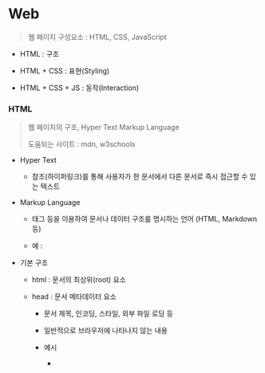 # Web

> 웹 페이지 구성요소 : HTML, CSS, JavaScript

- HTML : 구조

- HTML + CSS : 표현(Styling)

- HTML + CSS + JS : 동작(Interaction)

### HTML

> 웹 페이지의 구조, Hyper Text Markup Language
> 
> 도움되는 사이트 : mdn, w3schools

- Hyper Text
  
  - 참조(하이퍼링크)를 통해 사용자가 한 문서에서 다른 문서로 즉시 접근할 수 있는 텍스트

- Markup Language
  
  - 태그 등을 이용하여 문서나 데이터 구조를 명시하는 언어 (HTML, Markdown 등)
  
  - 예 : <p>

- 기본 구조
  
  - html : 문서의 최상위(root) 요소
  
  - head : 문서 메타데이터 요소
    
    - 문서 제목, 인코딩, 스타일, 외부 파일 로딩 등
    
    - 일반적으로 브라우저에 나타나지 않는 내용
    
    - 예시
      
      - <title> : 브라우저 상단 타이틀
      
      - <link> : 외부 리소스 연결 요소
      
      - <style> : css 직접 작성
      
      - 등
  
  - body : 문서 본문 요소
    
    - 실제 화면 구성과 관련된 내용

- 요소(element)
  
  - HTML의 요소는 태그와 내용으로 구성되어 있다.
    
    - 여는 태그, 내용, 닫는 태그
    
    - 태그는 그 정보의 성격과 의미를 정의
  
  - 중첩이 가능함

- 속성(attribute)
  
  - 각 태그별로 사용할 수 있는 속성이 다르며 속성명과 속성값으로 이루어짐
  
  - 태그의 부가적 정보 설정 가능
  
  - 요소는 속성을 가질 수 있으며 경로나 크기와 같은 추가적 정보 제공
  
  - 보통 이름과 값이 하나의 쌍으로 존재하며 요소의 시작 택에 작성함
  
  - 태그 상관없이 사용 가능한 속성도 있음
    
    - id, class, style 등

- 문서 구조화
  
  - 인라인 / 블록
  
  - 텍스트 요소
    
    - a, /a
      
      - href 속성을 활용하여 다른 url로 연결하는 하이퍼링크 생성
    
    - b, /b
    
    - i, /i
    
    - br
    
    - img
    
    - span, /span
  
  - form
    
    - 사용자의 정보(데이터)를 제출하기 위한 영역
  
  - input
    
    - 다양한 타입을 가지는 입력 데이터 유형과 위젯이 제공됨
    
    - input label을 통해 label에 input 초점을 맞추거나 활성화 시킬 수 있음
      
      - input에 id 속성을, label에 for 속성을 활용하여 상호 연관 시킴
    
    - type으로 HTML기본 검증 혹은 추가 속성을 활용할 수 있음
      
      - text : 일반 텍스트
      
      - password : 입력 시 값이 보이지 않고 문자를 특수기호(*)로 표현
      
      - email : 이메일 형식이 아닌 경우 form 제출 불가
      
      - number : min, max, step 속성 활용하여 숫자 범위 설정 가능
      
      - file : accept 속성 활용하여 파일 타입 지정 가능
      
      - 항목 중 선택
        
        - checkbox : 다중 선택
        
        - radio : 단일 선택

### CSS

> Cascading Style Sheets
> 
> 스타일을 지정하기 위한 언어
> 
> <link rel = "stylesheet" href=".css">
> 
> <link rel = "stylesheet" href=".css">

- 용어
  
  - 선택자
  
  - 선언
  
  - 속성
  
  - 값

- 정의 방법
  
  - 인라인
  
  - 내부 참조
  
  - 외부 참조

- 선택자 유형
  
  - 기본 선택자
    
    - 전체 선택자(*), 요소(tag) 선택자
    
    - 클래스 선택자, 아이디 선택자, 속성 선택자
  
  - 결합자
    
    - 자손 결합자, 자식 결합자

- 적용 우선순위
  
  - 중요도 - 사용시 주의
    
    - !important
  
  - **우선 순위**
    
    - 인라인 > id > class, 속성 > 요소

- CSS 상속
  
  - CSS는 상속을 통해 부모 요소의 속성을 자식에게 상속
    
    - 속정 중에는 상속이 되는 것과 돠지 않는 것들이 있다

- CSS 원칙
  
  - 모든 요소는 네모(박스모델)이고 위에서부터 아래로, 왼쪽에서 오른쪽으로 쌓인다
    (Normal Flow)

- Box model
  
  - 하나의 박스는 네 부분(영역)으로 이루어짐
    
    - content : 글이나 이미지 등 요소의 실제 내용
    
    - padding : 테두리 안쪽 내부 여백, 요소에 적용된 배경색, 이미지가 적용됨
    
    - border : 테두리 영역
    
    - margin : 테두리 바깥 외부 여백, 배경색 지정 불가
  
  - box의 width을 한번에 보고 싶을 때(content + padding의 width)
    box-sizing을 border-box으로 설정

- 개발자 도구
  
  - 크롬 등 웹 브라우저에서 제공하는 개발과 관련된 다양한 기능을 제공
    
    - 주요 기능
      
      - Elements - DOM 탐색 및 CSS 확인 및 변경
      
      - Styles - 요소에 적용된 CSS 확인
      
      - Computed - 스타일이 계산된 최종 결과
      
      - Event Listeners - 해당 요소에 적용된 이벤트 (JS)

- CSS Display
  
  - display에 따라 크기와 배치가 달라진다
    
    - div는 한 줄을 다 차지함
  
  - display : block
    
    - 줄 바꿈이 일어나는 요소 (다른 elem 밀어냄)
    
    - 화면 크기 전체의 가로 폭을 차지함
    
    - 블록 레벨 요소 안에 인라인 레벨 요소가 들어갈 수 있음
  
  - display : inline
    
    - 줄 바꿈이 일어나지 않는 행의 일부 요소
    
    - content 만큼만 차지함 (width, height, margin 지정 불가)
    
    - 상하 여백은 line-height로 지정
  
  - 블록 레벨 요소와 인라인 레벨 요소
    
    - 블록 레벨 : div / ul, ol, li / p / hr / form 등
    
    - 인라인 레벨 : span / a / img / input, label / b, em, i, strong
  
  - display : inline-block (안중요)
    
    - block과 inline 레벨 요소의 특징을 모두 가짐
    
    - inline처럼 한 줄에 표시 가능
  
  - display : none
    
    - 해당 요소를 화면에 표시하지 않고 공간 조차 부여되지 않음
    
    - 공간만 차지하기 - visibility : hidden;

- CSS Position
  
  - 문서 상에서 요소의 위치를 지정
    
    - static : 기본값
    
    - relative : 상대 위치(자기 자신의 static 위치 기준)
    
    - absolute : 절대 위치(요소를 일반 흐름에서 제거 후 레이아웃에 공간 차지 X) 
    
    - fixed : absolute와 같으나 부모 요소를 기준으로 삼지 않고 viewport가 기준
      (viewport : 화면(창)의 크기)
    
    - sticky : 스크롤에 따라 static ->  fixed로 변경

- CSS Layout
  
  - Float
  
  - Flexbox
  
  - 
